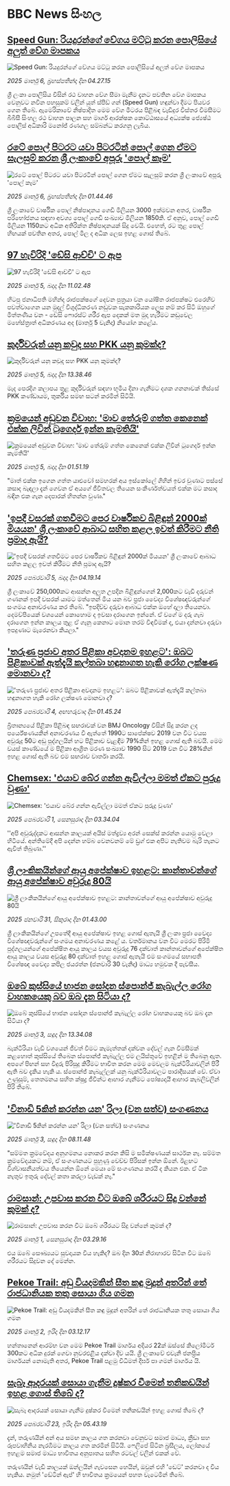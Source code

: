 # BBC News සිංහල## [Speed Gun: රියදුරන්ගේ වේගය මට්ටු කරන පොලිසියේ අලුත් වේග මාපකය](https://www.bbc.com/sinhala/articles/crrd2djje71o?at_campaign=githubrss)![Speed Gun: රියදුරන්ගේ වේගය මට්ටු කරන පොලිසියේ අලුත් වේග මාපකය](https://ichef.bbci.co.uk/ace/standard/240/cpsprodpb/c27d/live/ad35e270-fa42-11ef-babf-ebae1506bcbc.jpg)_2025 මාර්තු 6, බ්‍රහස්පතින්දා දින 04.27.15_ශ්‍රී ලංකා පොලිසිය විසින් රථ වාහන වේග සීමා මැනීම දැනට පවතින වේග මාපකය වෙනුවට නවීන පහසුකම් වලින් යුත් ස්පීඩ් ගන් (Speed Gun) හඳුන්වා දීමට පියවර ගෙන තිබේ.
ඇමෙරිකාවේ නිෂ්පාදිත මෙම වේග මීටරය පිළිබඳ වැඩිදුර විස්තර විමසීමට බීබීසී සිංහල රථ වාහන පාලන සහ මාර්ග ආරක්ෂක කොට්ඨාසයේ අධ්‍යක්ෂ ජ්‍යෙෂ්ඨ පොලිස් අධිකාරි මනෝජ් රණගල සම්බන්ධ කරගනු ලැබීය.## [රටේ පොල් පිටරට යවා පිටරටින් පොල් ගෙන ඒමට සැලසුම් කරන ශ්‍රී ලංකාවේ අපූරු 'පොල් කෑම'](https://www.bbc.com/sinhala/articles/cgq979722x3o?at_campaign=githubrss)![රටේ පොල් පිටරට යවා පිටරටින් පොල් ගෙන ඒමට සැලසුම් කරන ශ්‍රී ලංකාවේ අපූරු 'පොල් කෑම'](https://ichef.bbci.co.uk/ace/standard/240/cpsprodpb/fe62/live/763fb2e0-f8e5-11ef-9e61-71ee71f26eb1.jpg)_2025 මාර්තු 6, බ්‍රහස්පතින්දා දින 01.44.46_ශ්‍රී ලංකාවේ වාර්ෂික පොල් නිෂ්පාදනය ගෙඩි මිලියන 3000 ඉක්මවන අතර, වාර්ෂික පරිභෝජනය සඳහා අවශ්‍ය පොල් ගෙඩි සංඛ්‍යාව මිලියන 1850කි. ඒ අනුව, පොල් ගෙඩි මිලියන 1150කට අධික අතිරික්ත නිෂ්පාදනයක් සිදු වෙයි. එහෙත්, රට තුළ පොල් හිඟයක් පවතින අතර, පොල් මිල ද අධික ලෙස ඉහළ ගොස් තිබේ.## [97 හැවිරිදි 'ඩේසි ආච්චි' ට ඇප](https://www.bbc.com/sinhala/articles/ckgyvk71v0vo?at_campaign=githubrss)![97 හැවිරිදි 'ඩේසි ආච්චි' ට ඇප](https://ichef.bbci.co.uk/ace/standard/240/cpsprodpb/b07a/live/2b5826e0-f9bc-11ef-bed1-9da6d7f95712.jpg)_2025 මාර්තු 5, බදාදා දින 11.02.48_හිටපු ජනාධිපති මහින්ද රාජපක්ෂගේ දෙවන පුත්‍රයා වන යෝෂිත රාජපක්ෂට එරෙහිව පවත්වාගෙන යන මුදල් විශුද්ධිකරණ නඩුවක සැකකාරියක ලෙස නම් කර සිටි ඔහුගේ මිත්තණිය වන - ඩේසි ෆොරස්ට් ශරීර ඇප දෙකක් මත මුදා හැරීමට කඩුවෙල මහේස්ත්‍රාත් අධිකරණය අද (මාර්තු 5 වැනිදා) නියෝග කළේය.## [කුර්දිවරුන් යනු කවුද සහ PKK යනු කුමක්ද?](https://www.bbc.com/sinhala/articles/cx2gl7xqwwxo?at_campaign=githubrss)![කුර්දිවරුන් යනු කවුද සහ PKK යනු කුමක්ද?](https://ichef.bbci.co.uk/ace/standard/240/cpsprodpb/2254/live/6716a660-ea22-11ef-a4db-cb9680216d3b.jpg)_2025 මාර්තු 5, බදාදා දින 13.38.46_මැද පෙරදිග කලාපය තුළ කුර්දිවරුන් සඳහා භූමිය දිනා ගැනීමට  දශක ගනනාවක් තිස්සේ PKK කණ්ඩායම, තුර්කිය සමඟ සටන් කරමින් සිටියි.## [ක්‍රමයෙන් අඩුවන විවාහ: 'මාව තේරුම් ගත්ත කෙනෙක් එක්ක ලිවින් ටුගෙදර් ඉන්න කැමතියි'](https://www.bbc.com/sinhala/articles/c8x4vqxypdeo?at_campaign=githubrss)![ක්‍රමයෙන් අඩුවන විවාහ: 'මාව තේරුම් ගත්ත කෙනෙක් එක්ක ලිවින් ටුගෙදර් ඉන්න කැමතියි'](https://ichef.bbci.co.uk/ace/standard/240/cpsprodpb/f68f/live/8a5f6cc0-f8ea-11ef-9e61-71ee71f26eb1.jpg)_2025 මාර්තු 5, බදාදා දින 01.51.19_"මාත් එක්ක ඉගෙන ගත්ත යාළුවෝ සමහරක් අය ඉස්කෝලේ ගිහින් ඉවර වුණාට පස්සේ කසාද බැඳලා දැන් ගෙවන ඒ අයගේ ජීවිතවල තියෙන සංකීර්ණත්වයත් එක්ක මට කසාද බඳින එක ගැන දෙපාරක් හිතන්න වුණා."## ['ඉපදී වසරක් ගතවීමට පෙර වාර්ෂිකව බිළිඳුන් 2000ක් මියයන' ශ්‍රී ලංකාවේ ආබාධ සහිත කළල ඉවත් කිරීමට නීති ප්‍රමාද ඇයි?](https://www.bbc.com/sinhala/articles/c4gwq13k1veo?at_campaign=githubrss)!['ඉපදී වසරක් ගතවීමට පෙර වාර්ෂිකව බිළිඳුන් 2000ක් මියයන' ශ්‍රී ලංකාවේ ආබාධ සහිත කළල ඉවත් කිරීමට නීති ප්‍රමාද ඇයි?](https://ichef.bbci.co.uk/ace/standard/240/cpsprodpb/614a/live/e0ccc150-e3ac-11ef-bd1b-d536627785f2.jpg)_2025 පෙබරවාරි 5, බදාදා දින 04.19.14_ශ්‍රී ලංකාවේ 250,000කට ආසන්න අලුත උපදින බිළිඳුන්ගෙන් 2,000කට වැඩි දරුවන් ගණනක් ඉපදී වසරක් යාමට මත්තෙන් මිය යන බව ප්‍රජා වෛද්‍ය විශේෂඥවරුන්ගේ සංගමය අනාවරණය කර තිබේ.
"ඉපදිච්ච දරුවා ආබාධ එක්ක ඔහේ දාලා තියෙනවා. දෙමව්පියෙක් වශයෙන් කොහොම ද ඉවසා දරාගෙන ඉන්නේ. ඒ වගේ ම දරු ගැබ දරාගෙන ඉන්න කාලය තුළ ඒ ගෑනු කෙනාට මොන තරම් විඳවීමක් ද, එයා දන්නවා දරුවා ඉපදුණාට මැරෙනවා කියලා."## ['තරුණ ප්‍රජාව අතර පිළිකා අවදානම ඉහළට': ඔබට පිළිකාවක් ඇත්දැයි කල්තබා හඳුනාගත හැකි රෝග ලක්ෂණ මොනවා ද?](https://www.bbc.com/sinhala/articles/c8d95q7z793o?at_campaign=githubrss)!['තරුණ ප්‍රජාව අතර පිළිකා අවදානම ඉහළට': ඔබට පිළිකාවක් ඇත්දැයි කල්තබා හඳුනාගත හැකි රෝග ලක්ෂණ මොනවා ද?](https://ichef.bbci.co.uk/ace/standard/240/cpsprodpb/34c1/live/92b2b910-e21d-11ef-a6f3-25c1992afaf0.jpg)_2025 පෙබරවාරි 4, අඟහරුවාදා දින 01.45.24_බ්‍රිතාන්‍යයේ පිළිකා පිළිබඳ සඟරාවක් වන BMJ Oncology විසින් සිදු කරන ලද පර්යේෂණයකින් අනාවරණය වී ඇත්තේ 1990ට සාපේක්ෂව 2019 වන විට වයස අවුරුදු 50ට අඩු පුද්ගලයින් හට පිළිකාව වැළඳීම 79%කින් ඉහළ ගොස් ඇති බවයි. මෙම වයස් කාණ්ඩයේ ම පිළිකා ආශ්‍රිත මරණ සංඛ්‍යාව 1990 සිට 2019 වන විට 28%කින් ඉහළ ගොස් ඇති බව එම සඟරාව වාර්තා කරයි.## [Chemsex: 'එයාව බේර ගන්න ඇවිල්ලා මමත් ඒකට පුරුදු වුණා'](https://www.bbc.com/sinhala/articles/cjw4y7pnp3qo?at_campaign=githubrss)![Chemsex: 'එයාව බේර ගන්න ඇවිල්ලා මමත් ඒකට පුරුදු වුණා'](https://ichef.bbci.co.uk/ace/standard/240/cpsprodpb/e12f/live/1ad81730-dfc7-11ef-a819-277e390a7a08.jpg)_2025 පෙබරවාරි 1, සෙනසුරාදා දින 03.34.04_''අපි අවුරුද්දකට ආසන්න කාලයක් අයිස් මත්ද්‍රව්‍ය අරන් සෙක්ස් කරන්න යොමු වෙලා හිටියේ. අන්තිමේදී අපි දෙන්න හම්බ වෙනවනම් මේ ඩ්‍රග් එක අපිට නැතිවම බැරි තැනට ඇවිත් තිබුණා.''## [ශ්‍රී ලාංකිකයින්ගේ ආයු අපේක්ෂාව ඉහළට: කාන්තාවන්ගේ ආයු අපේක්ෂාව අවුරුදු 80යි](https://www.bbc.com/sinhala/articles/cx2jp8w9y90o?at_campaign=githubrss)![ශ්‍රී ලාංකිකයින්ගේ ආයු අපේක්ෂාව ඉහළට: කාන්තාවන්ගේ ආයු අපේක්ෂාව අවුරුදු 80යි](https://ichef.bbci.co.uk/ace/standard/240/cpsprodpb/6400/live/c1f51600-df7f-11ef-a319-fb4e7360c4ec.jpg)_2025 ජනවාරි 31, සිකුරාදා දින 01.43.00_ශ්‍රී ලාංකිකයින්ගේ උපතේදී ආයු අපේක්ෂාව ඉහළ ගොස් ඇතැයි ශ්‍රී ලංකා ප්‍රජා වෛද්‍ය විශේෂඥවරුන්ගේ සංගමය අනාවරණය කළේ ය.
වර්තමානය වන විට මෙරට පිරිමි පුද්ගලයන්ගේ අපේක්ෂිත ආයු කාලය වයස අවුරුදු  76 දක්වාත් කාන්තාවන්ගේ අපේක්ෂිත ආයු කාලය වයස අවුරුදු 80 දක්වාත් ඉහළ ගොස් ඇතැයි එම සංගමයේ සභාපති විශේෂඥ වෛද්‍ය කපිල ජයරත්න  (ජනවාරි 30 වැනිදා)  මාධ්‍ය හමුවක දී පැවසීය.## [ඔබේ කුස්සියේ භාජන සෝදන ස්පොන්ජ් කැබැල්ල රෝග වාහකයෙකු බව ඔබ දැන සිටියා ද?](https://www.bbc.com/sinhala/articles/cm2jjg54q5qo?at_campaign=githubrss)![ඔබේ කුස්සියේ භාජන සෝදන ස්පොන්ජ් කැබැල්ල රෝග වාහකයෙකු බව ඔබ දැන සිටියා ද?](https://ichef.bbci.co.uk/ace/standard/240/cpsprodpb/adef/live/54c0d4f0-f7f0-11ef-896e-d7e7fb1719a4.jpg)_2025 මාර්තු 3, සඳුදා දින 13.34.08_බැක්ටීරියා වැඩි වශයෙන් ජීවත් වීමට කැමැත්තක් දක්වන දේවල් ගැන විමසීමක් කළහොත් කුස්සියේ තිබෙන ස්පොන්ජ් කැබැල්ල එම ලයිස්තුවේ ඉහළින් ම තිබෙනු ඇත. අපගේ පිඟන් සහ වීදුරු පිරිසුදු කිරීමට භාවිත කරන මෙම මෙවලම බැක්ටීරියාවලින් පිරී ඇති බව දැකිය හැකි ය. ස්පොන්ජ් කැබැල්ලක් යනු බැක්ටීරියාවලට පාරාදීසයක් වේ. ඒවා උණුසුම්, තෙතමනය සහිත ක්ෂුද්‍ර ජීවීන්ට ආහාර ගැනීමට පෝෂ්‍යදායී ආහාර කැබලිවලින් පිරි තිබේ.## ['විනාඩි 5කින් කරන්න යන' රිලා (වන සත්ව) සංගණනය ](https://www.bbc.com/sinhala/articles/cn0jgkw72vjo?at_campaign=githubrss)!['විනාඩි 5කින් කරන්න යන' රිලා (වන සත්ව) සංගණනය ](https://ichef.bbci.co.uk/ace/standard/240/cpsprodpb/bebc/live/b0686ed0-f7ff-11ef-896e-d7e7fb1719a4.jpg)_2025 මාර්තු 3, සඳුදා දින 08.11.48_"සම්මත ක්‍රමවේදය අනුගමනය නොකර කරන කිසි ම සමීක්ෂණයක් සාර්ථක නෑ. සම්මත ක්‍රමවේදයකට නම්, ඒ සංගණනයට පුහුණු වෙච්ච පිරිසක් ඉන්න ඕනේ. ඊළඟට විශ්වාසනීයත්වය තියෙන්න ඕනේ මෙයා මේ සංගණනය කරයි ද කියන එක. ඒ ටික නැතුව ඉතුරු දේවල් කතා කරලා වැඩක් නෑ."## [රාමසාන්: උපවාස කරන විට ඔබේ ශරීරයට සිදු වන්නේ කුමක් ද?](https://www.bbc.com/sinhala/articles/c5y44dwqx10o?at_campaign=githubrss)![රාමසාන්: උපවාස කරන විට ඔබේ ශරීරයට සිදු වන්නේ කුමක් ද?](https://ichef.bbci.co.uk/ace/standard/240/cpsprodpb/d430/live/3c27c320-f5d6-11ef-896e-d7e7fb1719a4.jpg)_2025 මාර්තු 1, සෙනසුරාදා දින 03.29.16_එය ඔබේ සෞඛ්‍යයට සුවදායක විය හැකිද? ඔබ දින 30ක් නිරාහාරව සිටින විට ඔබේ ශරීරයට සිදුවන දේ මෙන්න.## [Pekoe Trail: අඩු වියදමකින් සීත කඳු මුදුන් අතරින් තේ රාජධානියක තතු සොයා ගිය ගමන](https://www.bbc.com/sinhala/articles/c6232wnw09xo?at_campaign=githubrss)![Pekoe Trail: අඩු වියදමකින් සීත කඳු මුදුන් අතරින් තේ රාජධානියක තතු සොයා ගිය ගමන](https://ichef.bbci.co.uk/ace/standard/240/cpsprodpb/43e1/live/6e6ada30-f049-11ef-aa6c-fde471cc1a41.jpg)_2025 මාර්තු 2, ඉරිදා දින 03.12.17_හන්තානෙන් ආරම්භ වන මෙම Pekoe Trail මාර්ගය අදියර 22ක් ඔස්සේ කිලෝමීටර් 300කට අධික දුරක් ගෙවා නුවරඑළිය දක්වා දිව යයි. ශ්‍රී ලංකාවේ එවැනි ජනප්‍රිය මාර්ගයන් නොමැති අතර, Pekoe Trail පළමු විධිමත් දීර්ඝ පා ගමන් මාර්ගය යි.## [සැබෑ ආදරයක් සොයා ගැනීම දුෂ්කර වීමෙන් තනිකඩයින් ඉහළ ගොස් තිබේ ද?](https://www.bbc.com/sinhala/articles/c9w5zx99zdno?at_campaign=githubrss)![සැබෑ ආදරයක් සොයා ගැනීම දුෂ්කර වීමෙන් තනිකඩයින් ඉහළ ගොස් තිබේ ද?](https://ichef.bbci.co.uk/ace/standard/240/cpsprodpb/867e/live/f2dbd440-e9ff-11ef-aa50-457aa6277d66.jpg)_2025 පෙබරවාරි 23, ඉරිදා දින 05.43.19_දැන්, තරුණයින් අන් අය සමඟ කාලය ගත කරනවා වෙනුවට සමාජ මාධ්‍ය, ක්‍රීඩා සහ රූපවාහිනිය නැරඹීමට කාලය ගත කරමින් සිටියි. ෆෙලිපේ සිටින බ්‍රසීලය, ලෝකයේ ඉහළම සමාජ මාධ්‍ය භාවිතය අනුපාතය සහිත රටවල් වලින් එකක් වේ.

තරුණයින් වැඩි කාලයක් ඔන්ලයින් ගැවසෙන හෙයින්, ඔවුන් එහි 'ඩෙට්' කරනවා ද විය හැකිය. නමුත් 'ඩේටින් ඇප්' හි භාවිතය ක්‍රමයෙන් පහත වැටෙමින් තිබේ.